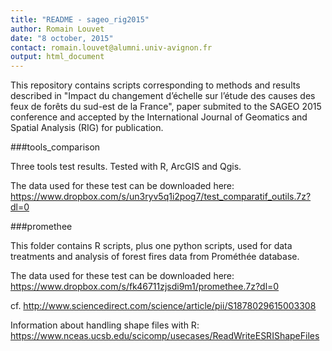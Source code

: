 ```yaml
---
title: "README - sageo_rig2015"
author: Romain Louvet
date: "8 october, 2015"
contact: romain.louvet@alumni.univ-avignon.fr
output: html_document
---
```


This repository contains scripts corresponding to methods and results described in "Impact du changement d’échelle sur l’étude des causes des feux de forêts du sud-est de la France", paper submited to the SAGEO 2015 conference and accepted by the International Journal of Geomatics and Spatial Analysis (RIG) for publication.

###tools_comparison

Three tools test results. Tested with R, ArcGIS and Qgis.

The data used for these test can be downloaded here: https://www.dropbox.com/s/un3ryv5q1i2pog7/test_comparatif_outils.7z?dl=0

###promethee

This folder contains R scripts, plus one python scripts, used for data treatments and analysis of forest fires data from Prométhée database.

The data used for these test can be downloaded here: https://www.dropbox.com/s/fk46711zjsdi9m1/promethee.7z?dl=0

cf. http://www.sciencedirect.com/science/article/pii/S1878029615003308

Information about handling shape files with R:
https://www.nceas.ucsb.edu/scicomp/usecases/ReadWriteESRIShapeFiles